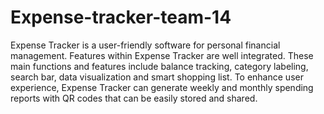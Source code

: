 # Expense-tracker-team-14


Expense Tracker is a user-friendly software for personal financial management. 
Features within Expense Tracker are well integrated. 
These main functions and features include balance tracking, 
category labeling, search bar, data visualization and smart shopping list. 
To enhance user experience, Expense Tracker can generate weekly 
and monthly spending reports with QR codes that can be easily stored and shared.


